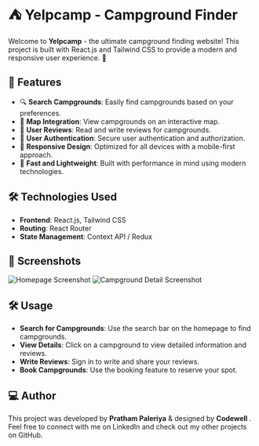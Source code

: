 # ⛺ Yelpcamp - Campground Finder

Welcome to **Yelpcamp** - the ultimate campground finding website! This project is built with React.js and Tailwind CSS to provide a modern and responsive user experience. 🚀

## 🌟 Features

- 🔍 **Search Campgrounds**: Easily find campgrounds based on your preferences.
- 📍 **Map Integration**: View campgrounds on an interactive map.
- 📝 **User Reviews**: Read and write reviews for campgrounds.
- 👤 **User Authentication**: Secure user authentication and authorization.
- 🎨 **Responsive Design**: Optimized for all devices with a mobile-first approach.
- 🚀 **Fast and Lightweight**: Built with performance in mind using modern technologies.

## 🛠️ Technologies Used

- **Frontend**: React.js, Tailwind CSS
- **Routing**: React Router
- **State Management**: Context API / Redux

## 📸 Screenshots

![Homepage Screenshot](path/to/homepage-screenshot.png)
![Campground Detail Screenshot](path/to/campground-detail-screenshot.png)


## 🛠️ Usage
- **Search for Campgrounds**: Use the search bar on the homepage to find campgrounds.
- **View Details**: Click on a campground to view detailed information and reviews.
- **Write Reviews**: Sign in to write and share your reviews.
- **Book Campgrounds**: Use the booking feature to reserve your spot.

## 💻 Author
This project was developed by **Pratham Paleriya** & designed by **Codewell** . Feel free to connect with me on LinkedIn and check out my other projects on GitHub.


